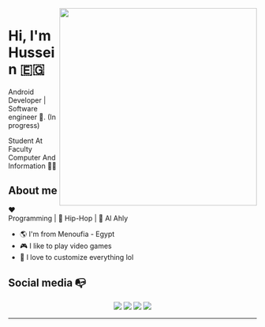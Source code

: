 <img align="right" width="400" height="400" src="https://ibb.co/c8tFK6w"/>


# Hi, I'm Hussein :egypt:

Android Developer | Software engineer :robot:. (In progress)

Student At Faculty Computer And Information :man_technologist:

## About me 

:heart: Programming | :black_heart: Hip-Hop | :blue_heart: Al Ahly

- :earth_americas: I'm from Menoufia - Egypt
- :video_game: I like to play video games
- :gem: I love to customize everything lol


## Social media :mailbox_with_no_mail:

<p align="center">
    <a href="https://www.slideshare.net/husseinzayed4"><img src="https://img.shields.io/badge/slideshare-%230177B5?style=flat&logo=slideshare&logoColor=white"/></a>
    <a href="https://www.linkedin.com/in/hussein-zayed-46227a16a/"><img src="https://img.shields.io/badge/linkedin-%230177B5?style=flat&logo=linkedin&logoColor=white"/></a>
    <a href="https://www.facebook.com/husseinzayed11"><img src="http://img.shields.io/badge/-facebook-1565c0?style=flat-square&logo=facebook&logoColor=white"/></a>
    <a href="https://www.instagram.com/husseinzayed12/"><img src="https://img.shields.io/badge/instagram-%23E4415F?style=flat&logo=instagram&logoColor=white"/></a>
  </p>

---
